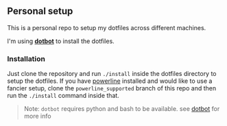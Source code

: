 ## Personal setup

This is a personal repo to setup my dotfiles across different machines.

I'm using [**dotbot**](https://github.com/anishathalye/dotbot) to install the dotfiles.

### Installation

Just clone the repository and run `./install` inside the dotfiles directory to setup the dotfiles. If you have [powerline](https://github.com/powerline/fonts) installed and would like to use a fancier setup, clone the `powerline_supported` branch of this repo and then run the `./install` command inside that.

> Note: `dotbot` requires python and bash to be available. see [dotbot](https://github.com/anishathalye/dotbot) for more info

